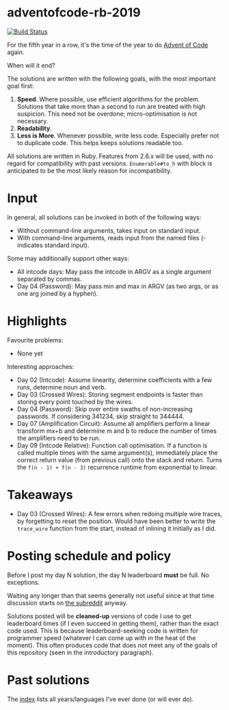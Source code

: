 # adventofcode-rb-2019

[![Build Status](https://travis-ci.org/petertseng/adventofcode-rb-2019.svg?branch=master)](https://travis-ci.org/petertseng/adventofcode-rb-2019)

For the fifth year in a row, it's the time of the year to do [Advent of Code](http://adventofcode.com) again.

When will it end?

The solutions are written with the following goals, with the most important goal first:

1. **Speed**.
   Where possible, use efficient algorithms for the problem.
   Solutions that take more than a second to run are treated with high suspicion.
   This need not be overdone; micro-optimisation is not necessary.
2. **Readability**.
3. **Less is More**.
   Whenever possible, write less code.
   Especially prefer not to duplicate code.
   This helps keeps solutions readable too.

All solutions are written in Ruby.
Features from 2.6.x will be used, with no regard for compatibility with past versions.
`Enumerable#to_h` with block is anticipated to be the most likely reason for incompatibility.

# Input

In general, all solutions can be invoked in both of the following ways:

* Without command-line arguments, takes input on standard input.
* With command-line arguments, reads input from the named files (- indicates standard input).

Some may additionally support other ways:

* All intcode days: May pass the intcode in ARGV as a single argument separated by commas.
* Day 04 (Password): May pass min and max in ARGV (as two args, or as one arg joined by a hyphen).

# Highlights

Favourite problems:

* None yet

Interesting approaches:

* Day 02 (Intcode): Assume linearity, determine coefficients with a few runs, determine noun and verb.
* Day 03 (Crossed Wires): Storing segment endpoints is faster than storing every point touched by the wires.
* Day 04 (Password): Skip over entire swaths of non-increasing passwords. If considering 341234, skip straight to 344444.
* Day 07 (Amplification Circuit): Assume all amplifiers perform a linear transform mx+b and determine m and b to reduce the number of times the amplifiers need to be run.
* Day 09 (Intcode Relative): Function call optimisation. If a function is called multiple times with the same argument(s), immediately place the correct return value (from previous call) onto the stack and return. Turns the `f(n - 1) + f(n - 3)` recurrence runtime from exponential to linear.

# Takeaways

* Day 03 (Crossed Wires): A few errors when redoing multiple wire traces, by forgetting to reset the position. Would have been better to write the `trace_wire` function from the start, instead of inlining it initially as I did.

# Posting schedule and policy

Before I post my day N solution, the day N leaderboard **must** be full.
No exceptions.

Waiting any longer than that seems generally not useful since at that time discussion starts on [the subreddit](https://www.reddit.com/r/adventofcode) anyway.

Solutions posted will be **cleaned-up** versions of code I use to get leaderboard times (if I even succeed in getting them), rather than the exact code used.
This is because leaderboard-seeking code is written for programmer speed (whatever I can come up with in the heat of the moment).
This often produces code that does not meet any of the goals of this repository (seen in the introductory paragraph).

# Past solutions

The [index](https://github.com/petertseng/adventofcode-common/blob/master/index.md) lists all years/languages I've ever done (or will ever do).
